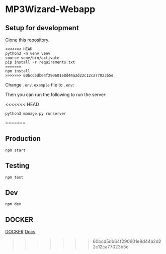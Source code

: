 # MP3Wizard-Webapp

## Setup for development

Clone this repository.


```
<<<<<<< HEAD
python3 -m venv venv
source venv/bin/activate
pip install -r requirements.txt
=======
npm install
>>>>>>> 60bcd5db64f290601e8d44a2d22c12ca77023b5e
```

Change `.env.example` file to `.env`:


Then you can run the following to run the server:

<<<<<<< HEAD
```
python3 manage.py runserver
```
=======
## Production

```
npm start
```

## Testing

```
npm test
```

## Dev

```
npm dev
```

## DOCKER

[DOCKER](https://hub.docker.com/repository/docker/josephcottingham/yourqr)
[Docs](https://josephcottingham.github.io/Your-QR/)
>>>>>>> 60bcd5db64f290601e8d44a2d22c12ca77023b5e
